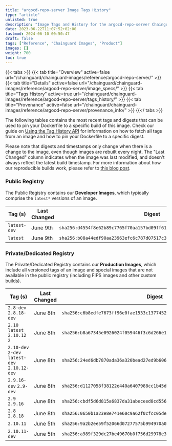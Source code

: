 ```yaml
---
title: "argocd-repo-server Image Tags History"
type: "article"
unlisted: true
description: "Image Tags and History for the argocd-repo-server Chainguard Image"
date: 2023-06-22T11:07:52+02:00
lastmod: 2024-06-10 00:50:47
draft: false
tags: ["Reference", "Chainguard Images", "Product"]
images: []
weight: 700
toc: true
---
```


{{< tabs >}}
{{< tab title="Overview" active=false url="/chainguard/chainguard-images/reference/argocd-repo-server/" >}}
{{< tab title="Details" active=false url="/chainguard/chainguard-images/reference/argocd-repo-server/image_specs/" >}}
{{< tab title="Tags History" active=true url="/chainguard/chainguard-images/reference/argocd-repo-server/tags_history/" >}}
{{< tab title="Provenance" active=false url="/chainguard/chainguard-images/reference/argocd-repo-server/provenance_info/" >}}
{{</ tabs >}}

The following tables contains the most recent tags and digests that can be used to pin your Dockerfile to a specific build of this image. Check our guide on [Using the Tag History API](/chainguard/chainguard-images/using-the-tag-history-api/) for information on how to fetch all tags from an image and how to pin your Dockerfile to a specific digest.

Please note that digests and timestamps only change when there is a change to the image, even though images are rebuilt every night. The "Last Changed" column indicates when the image was last modified, and doesn't always reflect the latest build timestamp. For more information about how our reproducible builds work, please refer to [this blog post](https://www.chainguard.dev/unchained/reproducing-chainguards-reproducible-image-builds).

### Public Registry
The Public Registry contains our **Developer Images**, which typically comprise the `latest*` versions of an image.

| Tag (s)       | Last Changed | Digest                                                                    |
|---------------|--------------|---------------------------------------------------------------------------|
|  `latest-dev` | June 9th     | `sha256:d4554f8e62b89c7765f70aa157bd09ff614cd9272bdef3d74d23910685d3f81a` |
|  `latest`     | June 9th     | `sha256:b08a44edf90aa23963efc6c787d07517c3e2ba88dd32f2e05f3e25f9cdf7ac00` |


### Private/Dedicated Registry
The Private/Dedicated Registry contains our **Production Images**, which include all versioned tags of an image and special images that are not available in the public registry (including FIPS images and other custom builds).

| Tag (s)                                        | Last Changed | Digest                                                                    |
|------------------------------------------------|--------------|---------------------------------------------------------------------------|
|  `2.8-dev` `2.8.18-dev`                        | June 8th     | `sha256:c6b8edfe7673ff96e0fae1533c1377452d7e7621c19e900c80c59a02aff7d785` |
|  `2.10` `latest` `2.10.12` `2`                 | June 8th     | `sha256:b8a67345e0926024f059446f3c6d266e17c0cead21785d6b86fe3f9a239c2c1c` |
|  `2.10-dev` `2-dev` `latest-dev` `2.10.12-dev` | June 8th     | `sha256:24ed6db7870ada36a320bead27ed9b60677abffac4174befb5bb56514e995c82` |
|  `2.9.16-dev` `2.9-dev`                        | June 8th     | `sha256:d1127058f38122e440a6407988cc1b45d6fd56d3ecf9f79f030b0ea186192834` |
|  `2.9` `2.9.16`                                | June 8th     | `sha256:cbdf5d6d815a6837da31abeceed8cd5566756eb5bb7f1af0e9a6e9d1adb8b3f7` |
|  `2.8` `2.8.18`                                | June 8th     | `sha256:0650b1a23e8e741e60c9a62f0cfcc05de74bd6025652289b6bc42932ed033461` |
|  `2.10.11`                                     | June 5th     | `sha256:9a2b2ee59f52066d07277575b994970a072351110328cad2290f0b7b69b0a62c` |
|  `2.10.11-dev`                                 | June 5th     | `sha256:a989f329dc27be49670b0f756d29978e310ae805c38c97106c91b96ebf4cc601` |

